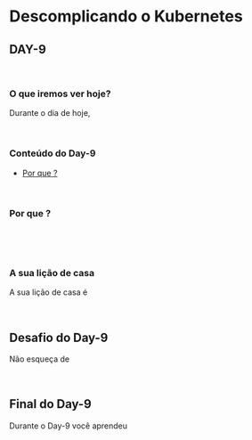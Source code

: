 # Descomplicando o Kubernetes

## DAY-9
&nbsp;

### O que iremos ver hoje?

Durante o dia de hoje, 



&nbsp;
### Conteúdo do Day-9

- [Por que ?](#por-que-)


&nbsp;
### Por que ?

&nbsp;

&nbsp;

### A sua lição de casa

A sua lição de casa é 

&nbsp;
## Desafio do Day-9

Não esqueça de

&nbsp;

## Final do Day-9

Durante o Day-9 você aprendeu 


&nbsp;
